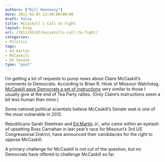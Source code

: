 ```yaml
---
authors: ["Bill Hennessy"]
date: 2011-03-07 13:49:00+00:00
draft: false
title: McCaskill’s Call to Fight
layout: blog
url: /2011/03/07/mccaskills-call-to-fight/
categories:
- Politics
tags:
- ed martin
- McCaskill
- US Senate
type: "post"
---
```


I’m getting a lot of requests to pump news about Claire McCaskill’s comments to Democrats. According to Brian R. Hook of Missouri Watchdog, [McCaskill gave Democrats a set of instructions](https://missouri.watchdog.org/12482/mccaskill-to-democrats-its-time-for-us-to-fight/?utm_source=MO_Subscriptions&utm_campaign=91a9ee8b21-Questionable_Welfare_Payments&utm_medium=email) very similar to those I usually give at the end of Tea Party rallies. (Only Claire’s instructions seem a bit less human than mine.)

 

Some national political scientists believe McCaskill’s Senate seat is one of the most vulnerable in 2012.

 

Republicans Sarah Steelman and [Ed Martin](https://edmartinformissouri.com/) Jr., who came within an eyelash of upsetting Russ Carnahan in last year’s race for Missouri’s 3rd US Congressional District, have announced their candidacies for the right to oppose McCaskill.

 

A primary challenge for McCaskill is not out of the question, but no Democrats have offered to challenge McCaskill so far.
